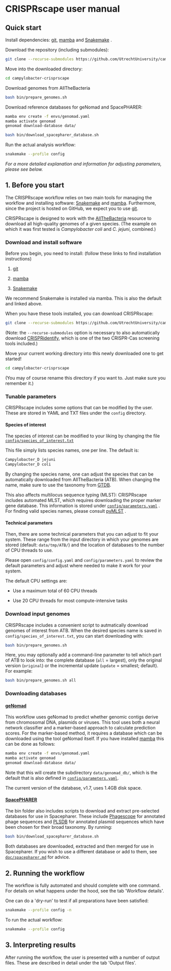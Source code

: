 # CRISPRscape user manual

## Quick start

Install dependencies:
[git](https://git-scm.com/downloads/),
[mamba](https://github.com/conda-forge/miniforge?tab=readme-ov-file#install)
and
[Snakemake](https://snakemake.readthedocs.io/en/stable/getting_started/installation.html#full-installation)
.

Download the repository (including submodules):

``` bash
git clone --recurse-submodules https://github.com/UtrechtUniversity/campylobacter-crisprscape.git
```

Move into the downloaded directory:

``` bash
cd campylobacter-crisprscape
```

Download genomes from AllTheBacteria

``` bash
bash bin/prepare_genomes.sh
```

Download reference databases for geNomad and SpacePHARER:

``` bash
mamba env create -f envs/genomad.yaml
mamba activate genomad
genomad download-database data/

bash bin/download_spacepharer_database.sh
```

Run the actual analysis workflow:

``` bash
snakemake --profile config
```

_For a more detailed explanation and information for adjusting parameters,_
_please see below._

## 1. Before you start

The CRISPRscape workflow relies on two main tools for managing the workflow
and installing software:
[Snakemake](https://snakemake.readthedocs.io/en/stable/)
and
[mamba](https://mamba.readthedocs.io/en/latest/index.html).
Furthermore, since the project is hosted on GitHub, we expect you to use
[git](https://git-scm.com/).

CRISPRscape is designed to work with the
[AllTheBacteria](https://allthebacteria.readthedocs.io/en/latest/)
resource to download all high-quality genomes of a given species.
(The example on which it was first tested is _Campylobacter coli_
and _C. jejuni_, combined.)

### Download and install software

Before you begin, you need to install:
(follow these links to find installation instructions)

1. [git](https://git-scm.com/downloads/)

2. [mamba](https://github.com/conda-forge/miniforge?tab=readme-ov-file#install)

3. [Snakemake](https://snakemake.readthedocs.io/en/stable/getting_started/installation.html#full-installation)

We recommend Snakemake is installed via mamba. This is also the default
and linked above.

When you have these tools installed, you can download CRISPRscape:

``` bash
git clone --recurse-submodules https://github.com/UtrechtUniversity/campylobacter-crisprscape.git
```

(Note: the `--recurse-submodules` option is necessary to also automatically
download [CRISPRidentify](https://github.com/necopy-byte/CRISPRidentify),
which is one of the two CRISPR-Cas screening tools included.)

Move your current working directory into this newly downloaded one
to get started!

``` bash
cd campylobacter-crisprscape
```

(You may of course rename this directory if you want to. Just make sure you
remember it.)

### Tunable parameters

CRISPRscape includes some options that can be modified by the user.
These are stored in YAML and TXT files under the `config` directory.

#### Species of interest

The species of interest can be modified to your liking by changing the file
[`config/species_of_interest.txt`](https://github.com/UtrechtUniversity/campylobacter-crisprscape/blob/main/config/species_of_interest.txt)

This file simply lists species names, one per line. The default is:

``` bash
Campylobacter_D jejuni
Campylobacter_D coli
```

By changing the species name, one can adjust the species that can be
automatically downloaded from AllTheBacteria (ATB). When changing the name,
make sure to use the taxonomy from
[GTDB](https://gtdb.ecogenomic.org/tree).

This also affects multilocus sequence typing (MLST): CRISPRscape includes
automated MLST, which requires downloading the proper marker gene database.
This information is stored under
[`config/parameters.yaml`](https://github.com/UtrechtUniversity/campylobacter-crisprscape/blob/8f66f87d44ef6a8761e372d67074227f0b64c026/config/parameters.yaml#L15)
.
For finding valid species names, please consult
[pyMLST](https://pymlst.readthedocs.io/en/latest/documentation/clamlst/initialise.html#import-from-pubmlst)
.

#### Technical parameters

Then, there are some technical parameters that you can adjust to fit your
system. These range from the input directory in which your genomes are stored
(default: `data/tmp/ATB/`) and the location of databases to the number of CPU
threads to use.

Please open `config/config.yaml` and `config/parameters.yaml` to review
the default parameters and adjust where needed to make it work for your
system.

The default CPU settings are:

- Use a maximum total of 60 CPU threads

- Use 20 CPU threads for most compute-intensive tasks

### Download input genomes

CRISPRscape includes a convenient script to autmatically download genomes
of interest from ATB. When the desired species name is saved in
`config/species_of_interest.txt`, you can start downloading with:

``` bash
bash bin/prepare_genomes.sh
```

Here, you may optionally add a command-line parameter to tell which part
of ATB to look into: the complete database (`all` = largest), only the
original version (`original`) or the incremental update (`update` = smallest;
default). For example:

``` bash
bash bin/prepare_genomes.sh all
```

### Downloading databases

#### [geNomad](https://portal.nersc.gov/genomad/index.html)

This workflow uses geNomad to predict whether genomic contigs derive from
chromosomal DNA, plasmids or viruses. This tool uses both a neural network
classifier and a marker-based approach to calculate prediction scores.
For the marker-based method, it requires a database which can be downloaded
using the tool geNomad itself. If you have installed
[mamba](https://mamba.readthedocs.io/en/latest/)
this can be done as follows:

``` bash
mamba env create -f envs/genomad.yaml
mamba activate genomad
genomad download-database data/
```

Note that this will create the subdirectory `data/genomad_db/`,
which is the default that is also defined in
[`config/parameters.yaml`](config/parameters.yaml).

The current version of the database, v1.7, uses 1.4GB disk space.

#### [SpacePHARER](https://github.com/soedinglab/spacepharer)

The bin folder also includes scripts to download and extract pre-selected
databases for use in Spacepharer.
These include [Phagescope](https://phagescope.deepomics.org/) for annotated
phage sequences and [PLSDB](https://ccb-microbe.cs.uni-saarland.de/plsdb2025/)
for annotated plasmid sequences which have been chosen for their broad taxonomy.
By running:

```bash
bash bin/download_spacepharer_database.sh
```

Both databases are downloaded, extracted and then merged for use in Spacepharer.
If you wish to use a different database or add to them, see
[`doc/spacepharer.md`](https://utrechtuniversity.github.io/campylobacter-crisprscape/spacepharer.html)
for advice.

## 2. Running the workflow

The workflow is fully automated and should complete with one command.
For details on what happens under the hood, see the tab 'Workflow details'.

One can do a 'dry-run' to test if all preparations have been satisfied:

``` bash
snakemake --profile config -n
```

To run the actual workflow:

``` bash
snakemake --profile config
```

## 3. Interpreting results

After running the workflow, the user is presented with a number of output files.
These are described in detail under the tab 'Output files'.
